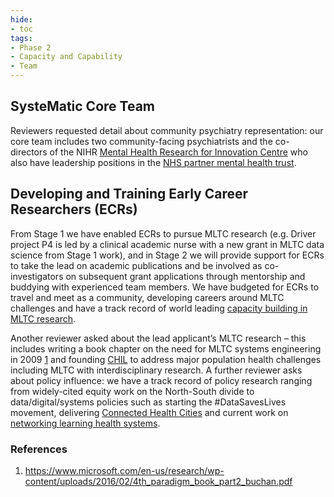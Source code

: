 ```yaml
---
hide:
- toc
tags:
- Phase 2
- Capacity and Capability
- Team
---
```


## SysteMatic Core Team
Reviewers requested detail about community psychiatry representation: our core team includes two community-facing psychiatrists and the co-directors of the NIHR [Mental Health Research for Innovation Centre](https://www.mric.uk) who also have leadership positions in the [NHS partner mental health trust](https://www.merseycare.nhs.uk). 

## Developing and Training Early Career Researchers (ECRs)
From Stage 1 we have enabled ECRs to pursue MLTC research (e.g. Driver project P4 is led by a clinical academic nurse with a new grant in MLTC data science from Stage 1 work), and in Stage 2 we will provide support for ECRs to take the lead on academic publications and be involved as co-investigators on subsequent grant applications through mentorship and buddying with experienced team members. We have budgeted for ECRs to travel and meet as a community, developing careers around MLTC challenges and have a track record of world leading [capacity building in MLTC research](https://www.gla.ac.uk/postgraduate/doctoraltraining/multimorbidity). 

Another reviewer asked about the lead applicant’s MLTC research – this includes writing a book chapter on the need for MLTC systems engineering in 2009 [1](#refs) and founding [CHIL](https://www.liverpool.ac.uk/chil) to address major population health challenges including MLTC with interdisciplinary research. A further reviewer asks about policy influence: we have a track record of policy research ranging from widely-cited equity work on the North-South divide to data/digital/systems policies such as starting the #DataSavesLives movement, delivering [Connected Health Cities](https://www.chc-impact-report.co.uk) and current work on [networking learning health systems](https://committees.parliament.uk/writtenevidence/135499/pdf/).

<a id="refs"></a>
### References
  1. https://www.microsoft.com/en-us/research/wp-content/uploads/2016/02/4th_paradigm_book_part2_buchan.pdf
